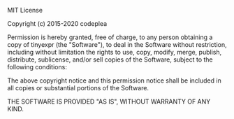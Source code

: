 MIT License

Copyright (c) 2015-2020 codeplea

Permission is hereby granted, free of charge, to any person obtaining a copy
of tinyexpr (the "Software"), to deal in the Software without restriction,
including without limitation the rights to use, copy, modify, merge, publish,
distribute, sublicense, and/or sell copies of the Software, subject to the following conditions:

The above copyright notice and this permission notice shall be included in all
copies or substantial portions of the Software.

THE SOFTWARE IS PROVIDED "AS IS", WITHOUT WARRANTY OF ANY KIND.
